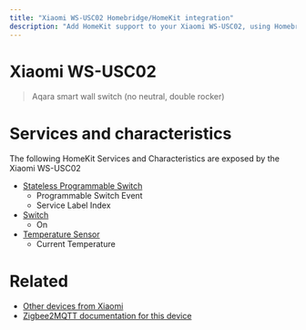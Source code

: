 ```yaml
---
title: "Xiaomi WS-USC02 Homebridge/HomeKit integration"
description: "Add HomeKit support to your Xiaomi WS-USC02, using Homebridge, Zigbee2MQTT and homebridge-z2m."
---
```

<!---
This file has been GENERATED using src/docgen/docgen.ts
DO NOT EDIT THIS FILE MANUALLY!
-->
# Xiaomi WS-USC02
> Aqara smart wall switch (no neutral, double rocker)


# Services and characteristics
The following HomeKit Services and Characteristics are exposed by
the Xiaomi WS-USC02

* [Stateless Programmable Switch](../../action.md)
  * Programmable Switch Event
  * Service Label Index
* [Switch](../../switch.md)
  * On
* [Temperature Sensor](../../sensors.md)
  * Current Temperature


# Related
* [Other devices from Xiaomi](../index.md#xiaomi)
* [Zigbee2MQTT documentation for this device](https://www.zigbee2mqtt.io/devices/WS-USC02.html)